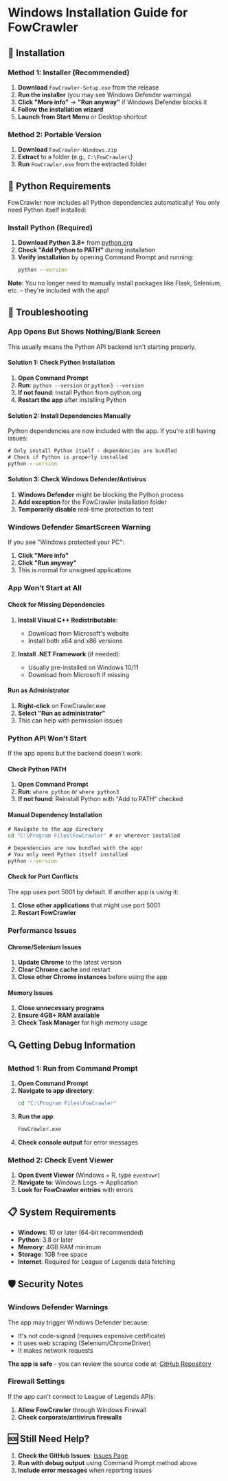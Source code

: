 # Windows Installation Guide for FowCrawler

## 🚀 Installation

### Method 1: Installer (Recommended)

1. **Download** `FowCrawler-Setup.exe` from the release
2. **Run the installer** (you may see Windows Defender warnings)
3. **Click "More info"** → **"Run anyway"** if Windows Defender blocks it
4. **Follow the installation wizard**
5. **Launch from Start Menu** or Desktop shortcut

### Method 2: Portable Version

1. **Download** `FowCrawler-Windows.zip`
2. **Extract** to a folder (e.g., `C:\FowCrawler\`)
3. **Run** `FowCrawler.exe` from the extracted folder

## 🐍 Python Requirements

FowCrawler now includes all Python dependencies automatically! You only need Python itself installed:

### Install Python (Required)

1. **Download Python 3.8+** from [python.org](https://www.python.org/downloads/windows/)
2. **Check "Add Python to PATH"** during installation
3. **Verify installation** by opening Command Prompt and running:
   ```cmd
   python --version
   ```

**Note**: You no longer need to manually install packages like Flask, Selenium, etc. - they're included with the app!

## 🔧 Troubleshooting

### App Opens But Shows Nothing/Blank Screen

This usually means the Python API backend isn't starting properly.

#### Solution 1: Check Python Installation

1. **Open Command Prompt**
2. **Run**: `python --version` or `python3 --version`
3. **If not found**: Install Python from python.org
4. **Restart the app** after installing Python

#### Solution 2: Install Dependencies Manually

Python dependencies are now included with the app. If you're still having issues:

```cmd
# Only install Python itself - dependencies are bundled
# Check if Python is properly installed
python --version
```

#### Solution 3: Check Windows Defender/Antivirus

1. **Windows Defender** might be blocking the Python process
2. **Add exception** for the FowCrawler installation folder
3. **Temporarily disable** real-time protection to test

### Windows Defender SmartScreen Warning

If you see "Windows protected your PC":

1. **Click "More info"**
2. **Click "Run anyway"**
3. This is normal for unsigned applications

### App Won't Start at All

#### Check for Missing Dependencies

1. **Install Visual C++ Redistributable**:
   - Download from Microsoft's website
   - Install both x64 and x86 versions

2. **Install .NET Framework** (if needed):
   - Usually pre-installed on Windows 10/11
   - Download from Microsoft if missing

#### Run as Administrator

1. **Right-click** on FowCrawler.exe
2. **Select "Run as administrator"**
3. This can help with permission issues

### Python API Won't Start

If the app opens but the backend doesn't work:

#### Check Python PATH

1. **Open Command Prompt**
2. **Run**: `where python` or `where python3`
3. **If not found**: Reinstall Python with "Add to PATH" checked

#### Manual Dependency Installation

```cmd
# Navigate to the app directory
cd "C:\Program Files\FowCrawler" # or wherever installed

# Dependencies are now bundled with the app!
# You only need Python itself installed
python --version
```

#### Check for Port Conflicts

The app uses port 5001 by default. If another app is using it:

1. **Close other applications** that might use port 5001
2. **Restart FowCrawler**

### Performance Issues

#### Chrome/Selenium Issues

1. **Update Chrome** to the latest version
2. **Clear Chrome cache** and restart
3. **Close other Chrome instances** before using the app

#### Memory Issues

1. **Close unnecessary programs**
2. **Ensure 4GB+ RAM available**
3. **Check Task Manager** for high memory usage

## 🔍 Getting Debug Information

### Method 1: Run from Command Prompt

1. **Open Command Prompt**
2. **Navigate to app directory**:
   ```cmd
   cd "C:\Program Files\FowCrawler"
   ```
3. **Run the app**:
   ```cmd
   FowCrawler.exe
   ```
4. **Check console output** for error messages

### Method 2: Check Event Viewer

1. **Open Event Viewer** (Windows + R, type `eventvwr`)
2. **Navigate to**: Windows Logs → Application
3. **Look for FowCrawler entries** with errors

## 📋 System Requirements

- **Windows**: 10 or later (64-bit recommended)
- **Python**: 3.8 or later
- **Memory**: 4GB RAM minimum
- **Storage**: 1GB free space
- **Internet**: Required for League of Legends data fetching

## 🛡️ Security Notes

### Windows Defender Warnings

The app may trigger Windows Defender because:
- It's not code-signed (requires expensive certificate)
- It uses web scraping (Selenium/ChromeDriver)
- It makes network requests

**The app is safe** - you can review the source code at: [GitHub Repository](https://github.com/R-thinking/FowPlayerSearch)

### Firewall Settings

If the app can't connect to League of Legends APIs:
1. **Allow FowCrawler** through Windows Firewall
2. **Check corporate/antivirus firewalls**

## 🆘 Still Need Help?

1. **Check the GitHub Issues**: [Issues Page](https://github.com/R-thinking/FowPlayerSearch/issues)
2. **Run with debug output** using Command Prompt method above
3. **Include error messages** when reporting issues 